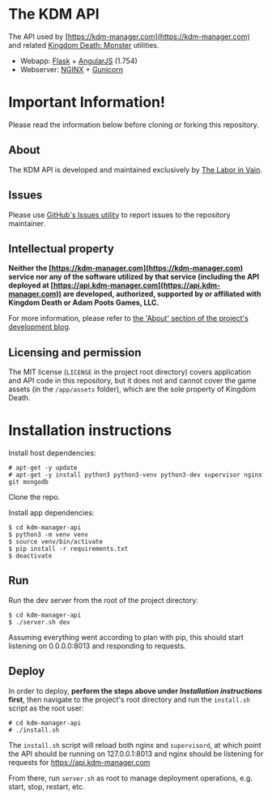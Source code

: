 # The KDM API
The API used by [https://kdm-manager.com](https://kdm-manager.com) and related
[Kingdom Death: Monster](https://kingdomdeath.com) utilities.

* Webapp: [Flask](http://flask.pocoo.org/) + [AngularJS](https://angularjs.org/) (1.754)
* Webserver: [NGINX](https://www.nginx.com/) + [Gunicorn](http://gunicorn.org/)

# Important Information!

Please read the information below before cloning or forking this repository.

## About
The KDM API is developed and maintained exclusively by 
[The Labor in Vain](https://thelaborinvain.com).


## Issues
Please use
[GitHub's Issues utility](https://github.com/theLaborInVain/kdm-manager-api/issues)
to report issues to the repository maintainer.


## Intellectual property
**Neither the [https://kdm-manager.com](https://kdm-manager.com) service nor any
of the software utilized by that service (including the API deployed at
[https://api.kdm-manager.com](https://api.kdm-manager.com)) are developed,
authorized, supported by or affiliated with Kingdom Death or Adam Poots Games,
LLC.**

For more information, please refer to
[the 'About' section of the project's development blog](http://kdm-manager.blogspot.com/p/credits-and-acknowledgements.html).


## Licensing and permission
The MIT license (`LICENSE` in the project root directory) covers application and
API code in this repository, but it does not and cannot cover the game assets
 (in the `/app/assets` folder), which are the sole property of Kingdom Death.



# Installation instructions

Install host dependencies:

    # apt-get -y update
    # apt-get -y install python3 python3-venv python3-dev supervisor nginx git mongodb

Clone the repo.

Install app dependencies:

    $ cd kdm-manager-api
    $ python3 -m venv venv
    $ source venv/bin/activate
    $ pip install -r requirements.txt
    $ deactivate


## Run

Run the dev server from the root of the project directory:

    $ cd kdm-manager-api
    $ ./server.sh dev

Assuming everything went according to plan with pip, this should start listening
on 0.0.0.0:8013 and responding to requests.


## Deploy

In order to deploy, **perform the steps above under _Installation instructions_
 first**, then navigate to the project's root directory and run the `install.sh`
script as the root user:

    # cd kdm-manager-api
    # ./install.sh

The `install.sh` script will reload both nginx and `supervisord`, at which point
the API should be running on 127.0.0.1:8013 and nginx should be listening for
requests for https://api.kdm-manager.com

From there, run `server.sh` as root to manage deployment operations, e.g. start,
stop, restart, etc.
